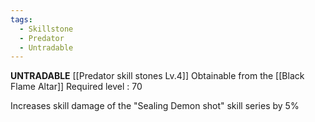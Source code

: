 ```yaml
---
tags:
  - Skillstone
  - Predator
  - Untradable
---
```

**UNTRADABLE**
[[Predator skill stones Lv.4]]
Obtainable from the [[Black Flame Altar]]
Required level : 70

Increases skill damage of the "Sealing Demon shot" skill series by 5%
